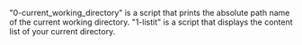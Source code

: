 "0-current_working_directory" is a script that prints the absolute path name of the current working directory.
"1-listit" is a script that displays the content list of your current directory. 
